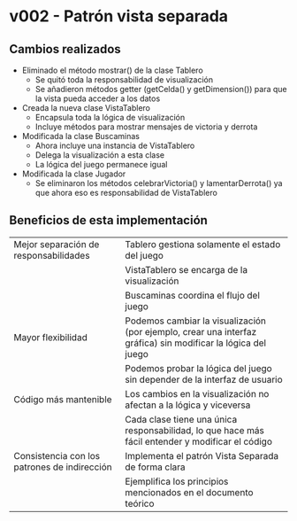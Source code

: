 # v002 - Patrón vista separada

## Cambios realizados

- Eliminado el método mostrar() de la clase Tablero
  - Se quitó toda la responsabilidad de visualización
  - Se añadieron métodos getter (getCelda() y getDimension()) para que la vista pueda acceder a los datos
- Creada la nueva clase VistaTablero
  - Encapsula toda la lógica de visualización
  - Incluye métodos para mostrar mensajes de victoria y derrota
- Modificada la clase Buscaminas
  - Ahora incluye una instancia de VistaTablero
  - Delega la visualización a esta clase
  - La lógica del juego permanece igual
- Modificada la clase Jugador
  - Se eliminaron los métodos celebrarVictoria() y lamentarDerrota() ya que ahora eso es responsabilidad de VistaTablero

## Beneficios de esta implementación

<div align=center>

|||
|-|-|
|Mejor separación de responsabilidades|Tablero gestiona solamente el estado del juego
||VistaTablero se encarga de la visualización
||Buscaminas coordina el flujo del juego
|Mayor flexibilidad|Podemos cambiar la visualización (por ejemplo, crear una interfaz gráfica) sin modificar la lógica del juego
||Podemos probar la lógica del juego sin depender de la interfaz de usuario
|Código más mantenible|Los cambios en la visualización no afectan a la lógica y viceversa
||Cada clase tiene una única responsabilidad, lo que hace más fácil entender y modificar el código
|Consistencia con los patrones de indirección|Implementa el patrón Vista Separada de forma clara
||Ejemplifica los principios mencionados en el documento teórico

</div>
